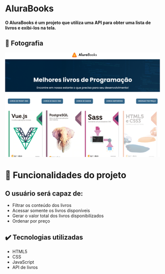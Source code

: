 # AluraBooks

#### O AluraBooks é um projeto que utiliza uma API para obter uma lista de livros e exibi-los na tela.

## 📸 Fotografia
![capa do projeto](./imagens/alura-books.png)

# 🔨 Funcionalidades do projeto

## O usuário será capaz de:

- Filtrar os conteúdo dos livros
- Acessar somente os livros disponíveis
- Gerar o valor total dos livros disponibilizados
- Ordenar por preço

## ✔️ Tecnologias utilizadas

- HTML5
- CSS
- JavaScript 
- API de livros